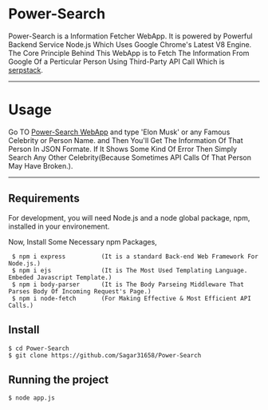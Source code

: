 # Power-Search 

Power-Search is a Information Fetcher WebApp. It is powered by Powerful Backend Service Node.js Which Uses Google Chrome's Latest V8 Engine. The Core Principle Behind This WebApp is to Fetch The Information From Google Of a Perticular Person Using Third-Party API Call Which is [serpstack](https://serpstack.com/).

---

# Usage

Go TO [Power-Search WebApp](http://power-search.herokuapp.com/) and type 'Elon Musk' or any Famous Celebrity or Person Name. and Then You'll Get The Information Of That Person In JSON Formate. If It Shows Some Kind Of Error Then Simply Search Any Other Celebrity(Because Sometimes API Calls Of That Person May Have Broken.).

---
## Requirements

For development, you will need Node.js and a node global package, npm, installed in your environement.

Now, Install Some Necessary npm Packages,

     $ npm i express          (It is a standard Back-end Web Framework For Node.js.)
     $ npm i ejs              (It is The Most Used Templating Language. Embeded Javascript Template.)
     $ npm i body-parser      (It is The Body Parseing Middleware That Parses Body Of Incoming Request's Page.)
     $ npm i node-fetch       (For Making Effective & Most Efficient API Calls.)

## Install

    $ cd Power-Search
    $ git clone https://github.com/Sagar31658/Power-Search

## Running the project

    $ node app.js

